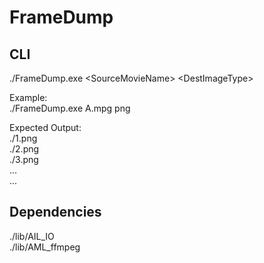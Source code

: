# FrameDump

## CLI

./FrameDump.exe \<SourceMovieName\> \<DestImageType\>

Example:  
./FrameDump.exe A.mpg png  

Expected Output:  
./1.png  
./2.png  
./3.png  
...  
...  


## Dependencies

./lib/AIL_IO  
./lib/AML_ffmpeg
